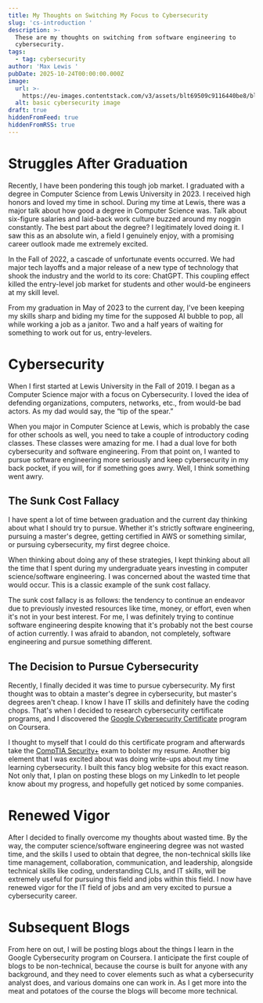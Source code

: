 ```yaml
---
title: My Thoughts on Switching My Focus to Cybersecurity
slug: 'cs-introduction '
description: >-
  These are my thoughts on switching from software engineering to
  cybersecurity. 
tags:
  - tag: cybersecurity
author: 'Max Lewis '
pubDate: 2025-10-24T00:00:00.000Z
image:
  url: >-
    https://eu-images.contentstack.com/v3/assets/blt69509c9116440be8/blt8ffb90a2f64bacfa/6776f4544b281ca5e2bc465a/cybersecurity_NicoElNino-AlamyStockPhoto.jpg
  alt: basic cybersecurity image
draft: true
hiddenFromFeed: true
hiddenFromRSS: true
---
```


# Struggles After Graduation

Recently, I have been pondering this tough job market. I graduated with a degree in Computer Science from Lewis University in 2023. I received high honors and loved my time in school. During my time at Lewis, there was a major talk about how good a degree in Computer Science was. Talk about six-figure salaries and laid-back work culture buzzed around my noggin constantly. The best part about the degree? I legitimately loved doing it. I saw this as an absolute win, a field I genuinely enjoy, with a promising career outlook made me extremely excited.    

In the Fall of 2022, a cascade of unfortunate events occurred. We had major tech layoffs and a major release of a new type of technology that shook the industry and the world to its core: ChatGPT. This coupling effect killed the entry-level job market for students and other would-be engineers at my skill level. 

From my graduation in May of 2023 to the current day, I've been keeping my skills sharp and biding my time for the supposed AI bubble to pop, all while working a job as a janitor. Two and a half years of waiting for something to work out for us, entry-levelers.

# Cybersecurity

When I first started at Lewis University in the Fall of 2019. I began as a Computer Science major with a focus on Cybersecurity. I loved the idea of defending organizations, computers, networks, etc., from would-be bad actors. As my dad would say, the “tip of the spear.” 

When you major in Computer Science at Lewis, which is probably the case for other schools as well, you need to take a couple of introductory coding classes. These classes were amazing for me. I had a dual love for both cybersecurity and software engineering. From that point on, I wanted to pursue software engineering more seriously and keep cybersecurity in my back pocket, if you will, for if something goes awry. Well, I think something went awry. 

## The Sunk Cost Fallacy

I have spent a lot of time between graduation and the current day thinking about what I should try to pursue. Whether it's strictly software engineering, pursuing a master's degree,  getting certified in AWS or something similar, or pursuing cybersecurity, my first degree choice. 

When thinking about doing any of these strategies, I kept thinking about all the time that I spent during my undergraduate years investing in computer science/software engineering. I was concerned about the wasted time that would occur. This is a classic example of the sunk cost fallacy. 

The sunk cost fallacy is as follows: the tendency to continue an endeavor due to previously invested resources like time, money, or effort, even when it's not in your best interest. For me, I was definitely trying to continue software engineering despite knowing that it's probably not the best course of action currently. I was afraid to abandon, not completely, software engineering and pursue something different.  

## The Decision to Pursue Cybersecurity

Recently, I finally decided it was time to pursue cybersecurity. My first thought was to obtain a master's degree in cybersecurity, but master's degrees aren't cheap. I know I have IT skills and definitely have the coding chops. That's when I decided to research cybersecurity certificate programs, and I discovered the [Google Cybersecurity Certificate](https://www.coursera.org/professional-certificates/google-cybersecurity) program on Coursera. 

I thought to myself that I could do this certificate program and afterwards take the [CompTIA Security+](https://www.comptia.org/en-us/certifications/security/) exam to bolster my resume. Another big element that I was excited about was doing write-ups about my time learning cybersecurity. I built this fancy blog website for this exact reason. Not only that, I plan on posting these blogs on my LinkedIn to let people know about my progress, and hopefully get noticed by some companies. 

# Renewed Vigor

After I decided to finally overcome my thoughts about wasted time. By the way, the computer science/software engineering degree was not wasted time, and the skills I used to obtain that degree, the non-technical skills like time management, collaboration, communication, and leadership, alongside technical skills like coding, understanding CLIs, and IT skills, will be extremely useful for pursuing this field and jobs within this field. I now have renewed vigor for the IT field of jobs and am very excited to pursue a cybersecurity career. 

# Subsequent Blogs 

From here on out, I will be posting blogs about the things I learn in the Google Cybersecurity program on Coursera. I anticipate the first couple of blogs to be non-technical, because the course is built for anyone with any background, and they need to cover elements such as what a cybersecurity analyst does, and various domains one can work in. As I get more into the meat and potatoes of the course the blogs will become more technical.     
